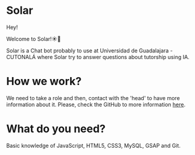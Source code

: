 # Solar
Hey!

Welcome to Solar!☀️🤖

Solar is a Chat bot probably to use at Universidad de Guadalajara - CUTONALÁ where Solar try to answer questions about tutorship using IA.

# How we work?
We need to take a role and then, contact with the 'head' to have more information about it.
Please, check the GitHub to more information [here](https://github.com/tristanHdez18/Solar).

# What do you need?
Basic knowledge of JavaScript, HTML5, CSS3, MySQL, GSAP and Git.
